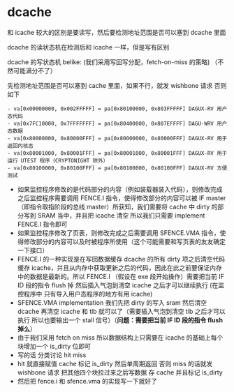 # dcache
和 icache 较大的区别是要读写，然后要检测地址范围是否可以塞到 dcache 里面    

dcache 的读状态机在检测后和 icache 一样，但是写有区别   

dcache 的写状态机 belike: (我们采用写回写分配，fetch-on-miss 的策略) （不然可能满分不了）  

先检测地址范围是否可以塞到 cache 里面，如果不行，就发 wishbone 请求 否则如下   
```
- va[0x00000000, 0x002FFFFF] = pa[0x80100000, 0x803FFFFF] DAGUX-RV 用户态代码
- va[0x7FC10000, 0x7FFFFFFF] = pa[0x80400000, 0x807EFFFF] DAGU-WRV 用户态数据
- va[0x80000000, 0x80000FFF] = pa[0x80000000, 0x80000FFF] DAGUX-RV 用于返回内核态
- va[0x80001000, 0x80001FFF] = pa[0x80001000, 0x80001FFF] DAGUX-RV 用于运行 UTEST 程序（CRYPTONIGHT 除外）
- va[0x80100000, 0x80100FFF] = pa[0x80100000, 0x80100FFF] DAGUX-RV 方便测试
```
- 如果监控程序修改的是代码部分的内容（例如装载器装入代码），则修改完成之后监控程序需要调用 FENCE.I 指令，使得修改部分的内容可以被 IF master（即指令取指阶段的总线 master）所获知，我们需要将 cache 中 dirty 的部分写到 SRAM 当中，并且把 icache 清空 所以我们只需要 implement FENCE.I 指令即可
- 如果监控程序修改了页表，则修改完成之后需要调用 SFENCE.VMA 指令，使得修改部分的内容可以及时被程序所使用（这个可能需要和写页表的友友确定一下接口）
- FENCE.I 的一种实现是在写回数据缓存 dcache 的所有 dirty 项之后清空代码缓存 icache，并且从内存中获取更新之后的代码，因此在此之前要保证内存中的数据是最新的。所以 FENCE.I （假设在 exe 段开始操作）需要把当前 IF ID 段的指令 flush 掉 然后插入气泡到清空 icache 之后才可以继续执行 (在监控程序中 只有导入用户态程序的地方有用 icache)   
- SFENCE.VMA implementation 我们先把 dirty 的写入 sram 然后清空 dcache 再清空 icache 和 tlb 就可以了（需要插入气泡到清空 tlb 之后才可以执行 所以也要输出一个 stall 信号）（**问题：需要把当前 IF ID 段的指令 flush 掉么**）
- 由于我们采用 fetch on miss 所以数据结构上只需要在 icache 的基础上每个块增加一个 is_dirty 位即可    
- 写的话 分类讨论 hit miss
- hit 就直接赋值 cache 标记 is_dirty 然后单周期返回 否则 miss 的话就发 wishbone 请求 把其他四个块拉过来之后写数据 存 cache 并且标记 is_dirty
- 然后把 fence.i 和 sfence.vma 的实现写一下就好了   